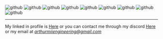 ![github](https://img.shields.io/badge/-Git-black?logo=git&logoColor-white&style=for-the-badge)
![github](https://img.shields.io/badge/-Vim-black?logo=vim&logoColor-white&style=for-the-badge)
![github](https://img.shields.io/badge/-C-black?logo=c&logoColor-white&style=for-the-badge)
![github](https://img.shields.io/badge/-Go-black?logo=go&logoColor-white&style=for-the-badge)
![github](https://img.shields.io/badge/-Nim-black?logo=nim&logoColor-white&style=for-the-badge)
![github](https://img.shields.io/badge/-Python-black?logo=python&logoColor-white&style=for-the-badge)
![github](https://img.shields.io/badge/-Numpy-black?logo=numpy&logoColor-white&style=for-the-badge)
![github](https://img.shields.io/badge/-Pandas-black?logo=pandas&logoColor-white&style=for-the-badge)
![github](https://img.shields.io/badge/-Flask-black?logo=flask&logoColor-white&style=for-the-badge)

---

My linked in profile is [Here](https://www.linkedin.com/in/arthur-maul-5257b12a2/)
or you can contact me through my discord [Here](https://discordapp.com/users/1245417970121834596/)
or my email at *arthurmiiengineering@gmail.com*
